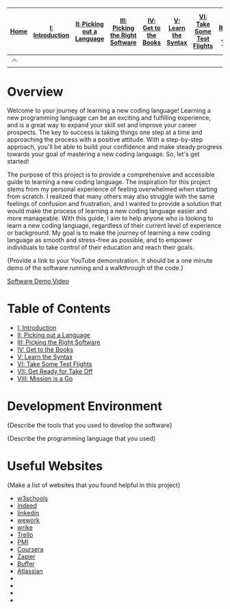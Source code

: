 |[Home](/README.md)| [I: Introduction](/Introduction.md)| [II: Picking out a Language](/Picking%20out%20a%20Language.md)| [III: Picking the Right Software](/Picking%20the%20Right%20Software.md)| [IV: Get to the Books](/Get%20to%20the%20Books.md)| [V: Learn the Syntax](/Learn%20the%20Syntax.md)| [VI: Take Some Test Flights](/Take%20Some%20Test%20Flights.md)| [VII: Get Ready for Take Off](/Get%20Ready%20for%20Take%20Off.md)| [VIII: Mission is a Go](/Mission%20is%20a%20Go.md)|
|---|---|---|---|---|---|---|---|---|
| <img src="Assests\Images\menu arrow.png" width="50%" height="auto"/>  |   |   |   |   |   |   ||
# Overview

Welcome to your journey of learning a new coding language! Learning a new programming language can be an exciting and fulfilling experience, and is a great way to expand your skill set and improve your career prospects. The key to success is taking things one step at a time and approaching the process with a positive attitude. With a step-by-step approach, you'll be able to build your confidence and make steady progress towards your goal of mastering a new coding language. So, let's get started!

The purpose of this project is to provide a comprehensive and accessible guide to learning a new coding language. The inspiration for this project stems from my personal experience of feeling overwhelmed when starting from scratch. I realized that many others may also struggle with the same feelings of confusion and frustration, and I wanted to provide a solution that would make the process of learning a new coding language easier and more manageable. With this guide, I aim to help anyone who is looking to learn a new coding language, regardless of their current level of experience or background. My goal is to make the journey of learning a new coding language as smooth and stress-free as possible, and to empower individuals to take control of their education and reach their goals.

{Provide a link to your YouTube demonstration.  It should be a one minute demo of the software running and a walkthrough of the code.}

[Software Demo Video](http://youtube.link.goes.here)

# Table of Contents

- [I: Introduction](/Introduction.md)
- [II: Picking out a Language](/Picking%20out%20a%20Language.md)
- [III: Picking the Right Software](/Picking%20the%20Right%20Software.md)
- [IV: Get to the Books](/Get%20to%20the%20Books.md)
- [V: Learn the Syntax](/Learn%20the%20Syntax.md)
- [VI: Take Some Test Flights](/Take%20Some%20Test%20Flights.md)
- [VII: Get Ready for Take Off](/Get%20Ready%20for%20Take%20Off.md)
- [VIII: Mission is a Go](/Mission%20is%20a%20Go.md)




# Development Environment

{Describe the tools that you used to develop the software}

{Describe the programming language that you used}

# Useful Websites

{Make a list of websites that you found helpful in this project}
* [w3schools](https://www.w3schools.com/)
* [Indeed](https://uk.indeed.com/career-advice/career-development/how-to-plan-a-project)
* [linkedin](https://www.linkedin.com/pulse/5-project-planning-tips-help-you-meet-your-goals-/)
* [wework](https://www.wework.com/ideas/professional-development/creativity-culture/effective-brainstorming-techniques)
* [wrike](https://www.wrike.com/project-management-guide/faq/what-is-the-difference-between-goals-and-objectives-in-project-management/)
* [Trello](https://trello.com/guide/project-management)
* [PMI](https://www.pmi.org/learning/fundamentals)
* [Coursera](https://www.coursera.org/courses/project-planning-and-management)
* [Zapier](https://zapier.com/learn/project-management/setting-achieving-goals/)
* [Buffer](https://buffer.com/resources/goal-setting/)
* [Atlassian](https://www.atlassian.com/blog/productivity/how-to-write-smart-goals)
* []()
* []()
* []()
* []()

